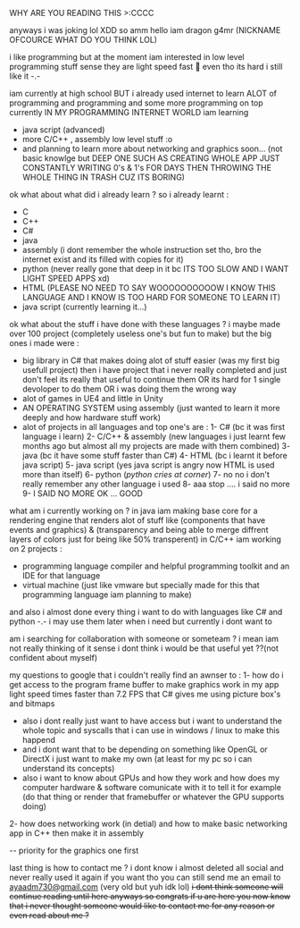 WHY ARE YOU READING THIS >:CCCC

anyways i was joking lol XDD
so amm hello 
iam dragon g4mr (NICKNAME OFCOURCE WHAT DO YOU THINK LOL)

i like programming but at the moment iam interested in low level programming stuff sense they are light speed fast 👀
even tho its hard i still like it -.-

iam currently at high school BUT i already used internet to learn ALOT of programming and programming and some more programming on top
currently IN MY PROGRAMMING INTERNET WORLD iam learning 
- java script (advanced)
- more C/C++ , assembly low level stuff :o
- and planning to learn more about networking and graphics soon... (not basic knowlge but DEEP ONE SUCH AS CREATING WHOLE APP JUST CONSTANTLY WRITING 0's & 1's FOR DAYS THEN THROWING THE WHOLE THING IN TRASH CUZ ITS BORING)

ok what about what did i already learn ? 
so i already learnt :
- C
- C++
- C#
- java
- assembly (i dont remember the whole instruction set tho, bro the internet exist and its filled with copies for it)
- python (never really gone that deep in it bc ITS TOO SLOW AND I WANT LIGHT SPEED APPS xd)
- HTML (PLEASE NO NEED TO SAY WOOOOOOOOOOW I KNOW THIS LANGUAGE AND I KNOW IS TOO HARD FOR SOMEONE TO LEARN IT)
- java script (currently learning it...)

ok what about the stuff i have done with these languages ?
i maybe made over 100 project (completely useless one's but fun to make) but the big ones i made were :
- big library in C# that makes doing alot of stuff easier (was my first big usefull project)
then i have project that i never really completed and just don't feel its really that useful to continue them OR its hard for 1 single devoloper to do them OR i was doing them the wrong way
- alot of games in UE4 and little in Unity 
- AN OPERATING SYSTEM using assembly (just wanted to learn it more deeply and how hardware stuff work)
- alot of projects in all languages and top one's are :
1- C# (bc it was first language i learn)
2- C/C++ & assembly (new languages i just learnt few months ago but almost all my projects are made with them combined)
3- java (bc it have some stuff faster than C#)
4- HTML (bc i learnt it before java script)
5- java script (yes java script is angry now HTML is used more than itself)
6- python (*python cries at corner*)
7- no no i don't really remember any other language i used
8- aaa stop .... i said no more
9- I SAID NO MORE OK ... GOOD

what am i currently working on ? 
in java iam making base core for a rendering engine that renders alot of stuff like (components that have events and graphics) & (transparency and being able to merge diffrent layers of colors just for being like 50% transperent)
in C/C++ iam working on 2 projects :
- programming language compiler and helpful programming toolkit and an IDE for that language
- virtual machine (just like vmware but specially made for this that programming language iam planning to make)

and also i almost done every thing i want to do with languages like C# and python -.- i may use them later when i need but currently i dont want to

am i searching for collaboration with someone or someteam ? 
i mean iam not really thinking of it sense i dont think i would be that useful yet ??(not confident about myself)


my questions to google that i couldn't really find an awnser to : 
1- how do i get access to the program frame buffer to make graphics work in my app light speed times faster than 7.2 FPS that C# gives me using picture box's and bitmaps 
- also i dont really just want to have access but i want to understand the whole topic and syscalls that i can use in windows / linux to make this happend
- and i dont want that to be depending on something like OpenGL or DirectX i just want to make my own (at least for my pc so i can understand its concepts)
- also i want to know about GPUs and how they work and how does my computer hardware & software comunicate with it to tell it for example (do that thing or render that framebuffer or whatever the GPU supports doing)

2- how does networking work (in detial) and how to make basic networking app in C++ then make it in assembly


-- priority for the graphics one first



last thing is how to contact me ?
i dont know i almost deleted all social and never really used it again if you want tho you can still send me an email to ayaadm730@gmail.com (very old but yuh idk lol)
~~i dont think someone will continue reading until here anyways so congrats if u are here you now know that i never thought someone would like to contact me for any reason or even read about me ?~~
